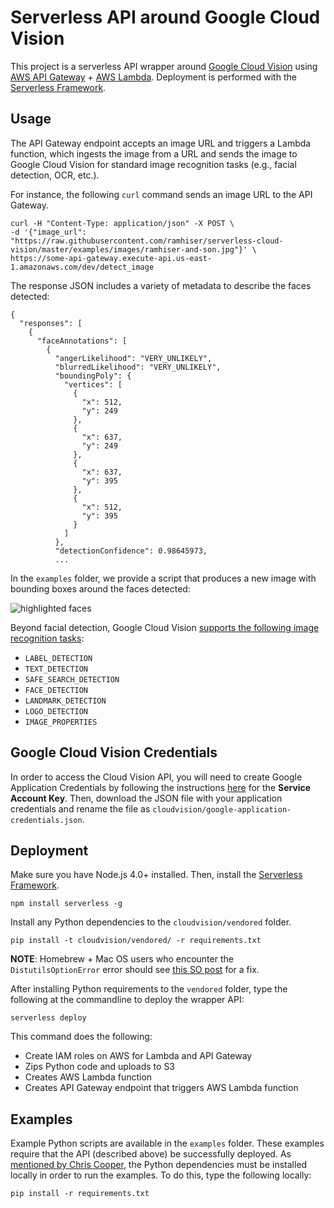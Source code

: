 # Serverless API around Google Cloud Vision

This project is a serverless API wrapper around
[Google Cloud Vision](https://cloud.google.com/vision/) using
[AWS API Gateway](https://aws.amazon.com/api-gateway/) +
[AWS Lambda](https://aws.amazon.com/lambda/). Deployment is performed with the
[Serverless Framework](http://serverless.com/).

## Usage

The API Gateway endpoint accepts an image URL and triggers a Lambda function,
which ingests the image from a URL and sends the image to Google Cloud Vision
for standard image recognition tasks (e.g., facial detection, OCR, etc.).

For instance, the following `curl` command sends an image URL to the API Gateway.

```
curl -H "Content-Type: application/json" -X POST \
-d '{"image_url": "https://raw.githubusercontent.com/ramhiser/serverless-cloud-vision/master/examples/images/ramhiser-and-son.jpg"}' \
https://some-api-gateway.execute-api.us-east-1.amazonaws.com/dev/detect_image
```

The response JSON includes a variety of metadata to describe the faces detected:

```
{
  "responses": [
    {
      "faceAnnotations": [
        {
          "angerLikelihood": "VERY_UNLIKELY",
          "blurredLikelihood": "VERY_UNLIKELY",
          "boundingPoly": {
            "vertices": [
              {
                "x": 512,
                "y": 249
              },
              {
                "x": 637,
                "y": 249
              },
              {
                "x": 637,
                "y": 395
              },
              {
                "x": 512,
                "y": 395
              }
            ]
          },
          "detectionConfidence": 0.98645973,
          ...
```

In the `examples` folder, we provide a script that produces a new image with
bounding boxes around the faces detected:

![highlighted faces](https://raw.githubusercontent.com/ramhiser/serverless-cloud-vision/master/examples/images/highlighted-faces.jpg)

Beyond facial detection, Google Cloud Vision [supports the following image
recognition tasks](https://cloud.google.com/vision/docs/requests-and-responses):

* `LABEL_DETECTION`
* `TEXT_DETECTION`
* `SAFE_SEARCH_DETECTION`
* `FACE_DETECTION`
* `LANDMARK_DETECTION`
* `LOGO_DETECTION`
* `IMAGE_PROPERTIES`

## Google Cloud Vision Credentials

In order to access the Cloud Vision API, you will need to create Google
Application Credentials by following the instructions
[here](https://cloud.google.com/vision/docs/auth-template/cloud-api-auth) for
the **Service Account Key**. Then, download the JSON file with your application
credentials and rename the file as
`cloudvision/google-application-credentials.json`.

## Deployment

Make sure you have Node.js 4.0+ installed. Then, install the [Serverless Framework](https://github.com/serverless/serverless).

```
npm install serverless -g
```

Install any Python dependencies to the `cloudvision/vendored` folder.

```
pip install -t cloudvision/vendored/ -r requirements.txt
```

**NOTE**: Homebrew + Mac OS users who encounter the `DistutilsOptionError` error
should see [this SO post](http://stackoverflow.com/a/24357384/234233) for a fix.

After installing Python requirements to the `vendored` folder, type the
following at the commandline to deploy the wrapper API:

```
serverless deploy
```

This command does the following:

* Create IAM roles on AWS for Lambda and API Gateway
* Zips Python code and uploads to S3
* Creates AWS Lambda function
* Creates API Gateway endpoint that triggers AWS Lambda function

## Examples

Example Python scripts are available in the `examples` folder. These examples
require that the API (described above) be successfully deployed. As [mentioned by
Chris Cooper](https://github.com/ramhiser/serverless-cloud-vision/issues/3), the
Python dependencies must be installed locally in order to run the examples. To
do this, type the following locally:

```
pip install -r requirements.txt
```

